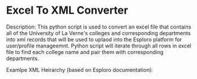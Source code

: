 # Excel To XML Converter

Description: This python script is used to convert an excel file that contains all of the University of La Verne's colleges and corresponding departments into xml records that will be used to uplaod into the Esploro platform for user/profile manageemnt. Python script will iterate through all rows in excel file to find each college name and pair them with corresponding departments. 

Examlpe XML Heirarchy (based on Esploro documentation):

<unit>
  <unitData>
    <collegeName></collegeName>
  </unitData>
  <subunits>
    <unit>
      <unitData>
        <departmentName></departmentName>
      </unitData>
    </unit>
  </subunits>
 </unit>

